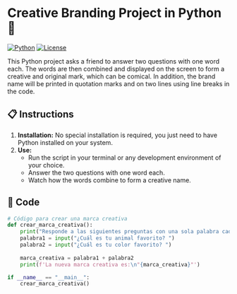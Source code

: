
# Creative Branding Project in Python 🚀

[![Python](https://img.shields.io/badge/Python-3.7%20%7C%203.8-blue)](https://www.python.org/)
[![License](https://img.shields.io/badge/License-MIT-green)](https://opensource.org/licenses/MIT)

This Python project asks a friend to answer two questions with one word each. The words are then combined and displayed on the screen to form a creative and original mark, which can be comical. In addition, the brand name will be printed in quotation marks and on two lines using line breaks in the code.

## 📋 Instructions

1. **Installation:**
    No special installation is required, you just need to have Python installed on your system.
2. **Use:**
    - Run the script in your terminal or any development environment of your choice.
    - Answer the two questions with one word each.
    - Watch how the words combine to form a creative name.

## 📝 Code

```python
# Código para crear una marca creativa
def crear_marca_creativa():
    print("Responde a las siguientes preguntas con una sola palabra cada una:")
    palabra1 = input("¿Cuál es tu animal favorito? ")
    palabra2 = input("¿Cuál es tu color favorito? ")
    
    marca_creativa = palabra1 + palabra2
    print(f'La nueva marca creativa es:\n"{marca_creativa}"')

if __name__ == "__main__":
    crear_marca_creativa()
